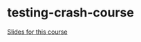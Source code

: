 # testing-crash-course

[Slides for this course](https://docs.google.com/presentation/d/1rx5TwcBFMxpufpIHB1Y3ypZsJePCp2YowyAILPtRX-w)
